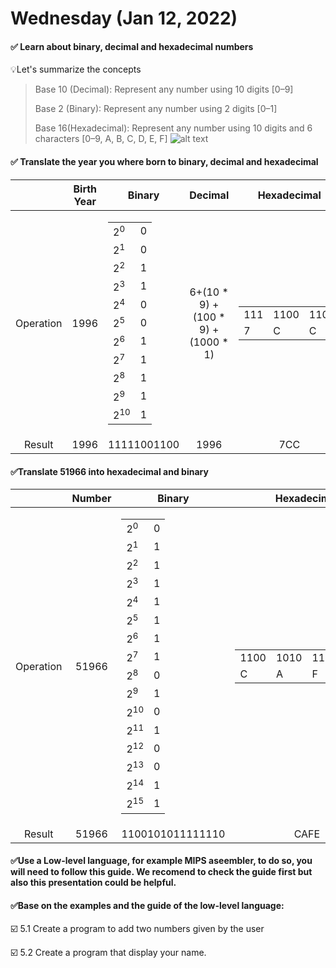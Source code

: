 # Wednesday (Jan 12, 2022)
#### ✅ Learn about binary, decimal and hexadecimal numbers
💡Let's summarize the concepts
   > Base 10 (Decimal): Represent any number using 10 digits [0–9]
   > 
   > Base 2 (Binary): Represent any number using 2 digits [0–1]
   > 
   > Base 16(Hexadecimal): Represent any number using 10 digits and 6 characters [0–9, A, B, C, D, E, F]
   > ![alt text](https://www.watelectronics.com/wp-content/uploads/Hexadecimal-and-Binary-Number-System-Representation.jpg)
#### ✅ Translate the year you where born to binary, decimal and hexadecimal
|      | Birth Year| Binary | Decimal|Hexadecimal|
|:-------------:| :---: |:-------------:|:-------------:|:-----:|
|Operation |1996| <table>  <thead>  <tbody> <tr>  <td>2<sup>0</sup></td>  <td>0</td>  </tr> <tr>  <td>2<sup>1</sup></td>  <td>0</td>  </tr>  <tr>  <td>2<sup>2</sup></td>  <td>1</td>  </tr>  <tr>  <td>2<sup>3</sup></td>  <td>1</td>  </tr>  <tr>  <td>2<sup>4</sup></td>  <td>0</td>  </tr> <tr>  <td>2<sup>5</sup></td>  <td>0</td>  </tr> <tr>  <td>2<sup>6</sup></td>  <td>1</td>  </tr>  <tr>  <td>2<sup>7</sup></td>  <td>1</td>  </tr>  <tr>  <td>2<sup>8</sup></td>  <td>1</td>  </tr>  <tr>  <td>2<sup>9</sup></td>  <td>1</td>  </tr> <tr>  <td>2<sup>10</sup></td>  <td>1</td>  </tr>  </tbody>  </table>| 6+(10 * 9) + (100 * 9) + (1000 * 1)|  <table>  <thead>  <tbody> <tr>  <td>111</td>  <td>1100</td>   <td>1100</td> <tr>  <td>7</td>  <td>C</td>   <td>C</td>    </tbody>  </table>|
|Result   |1996 |11111001100|1996 |7CC |


#### ✅Translate 51966 into hexadecimal and binary
|      |Number| Binary |Hexadecimal|
|:-------------:| :---: |:-------------:|:-----:|
|Operation |51966| <table>  <thead>  <tbody> <tr>  <td>2<sup>0</sup></td>  <td>0</td>  </tr> <tr>  <td>2<sup>1</sup></td>  <td>1</td>  </tr>  <tr>  <td>2<sup>2</sup></td>  <td>1</td>  </tr>  <tr>  <td>2<sup>3</sup></td>  <td>1</td>  </tr>  <tr>  <td>2<sup>4</sup></td>  <td>1</td>  </tr> <tr>  <td>2<sup>5</sup></td>  <td>1</td>  </tr> <tr>  <td>2<sup>6</sup></td>  <td>1</td>  </tr>  <tr>  <td>2<sup>7</sup></td>  <td>1</td>  </tr>  <tr>  <td>2<sup>8</sup></td>  <td>0</td>  </tr>  <tr>  <td>2<sup>9</sup></td>  <td>1</td>  </tr> <tr>  <td>2<sup>10</sup></td>  <td>0</td>  </tr> <tr>  <td>2<sup>11</sup></td>  <td>1</td>  </tr> <tr>  <td>2<sup>12</sup></td>  <td>0</td>  </tr>  <tr>  <td>2<sup>13</sup></td>  <td>0</td>  </tr>  <tr>  <td>2<sup>14</sup></td>  <td>1</td>  </tr>  <tr>  <td>2<sup>15</sup></td>  <td>1</td>  </tr> </tbody>  </table>|  <table>  <thead>  <tbody> <tr>  <td>1100</td>  <td>1010</td>   <td>1111</td> <td>1110</td> <tr>  <td>C</td>  <td>A</td>   <td>F</td> <td>E</td>   </tbody>  </table>|
|Result   |51966 |1100101011111110|CAFE|

#### ✅Use a Low-level language, for example MIPS aseembler, to do so, you will need to follow this guide. We recomend to check the guide first but also this presentation could be helpful.
#### ✅Base on the examples and the guide of the low-level language:
☑️ 5.1 Create a program to add two numbers given by the user

☑️ 5.2 Create a program that display your name.
